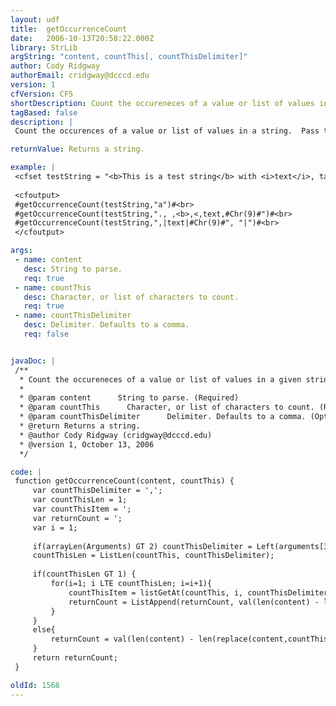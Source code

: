 ```yaml
---
layout: udf
title:  getOccurrenceCount
date:   2006-10-13T20:58:22.000Z
library: StrLib
argString: "content, countThis[, countThisDelimiter]"
author: Cody Ridgway
authorEmail: cridgway@dcccd.edu
version: 1
cfVersion: CF5
shortDescription: Count the occureneces of a value or list of values in a given string.
tagBased: false
description: |
 Count the occurences of a value or list of values in a string.  Pass the string (lists will be treated as strings) to parse and anything from a single character to a list of various items to count and the count or list of counts will be returned.  Spaces in the item or list of items are not stripped.

returnValue: Returns a string.

example: |
 <cfset testString = "<b>This is a test string</b> with <i>text</i>, tags, || (pipes), and a      (tab) in it.">
 
 <cfoutput>
 #getOccurrenceCount(testString,"a")#<br>
 #getOccurrenceCount(testString,"., ,<b>,<,text,#Chr(9)#")#<br>
 #getOccurrenceCount(testString,",|text|#Chr(9)#", "|")#<br>
 </cfoutput>

args:
 - name: content
   desc: String to parse.
   req: true
 - name: countThis
   desc: Character, or list of characters to count.
   req: true
 - name: countThisDelimiter
   desc: Delimiter. Defaults to a comma.
   req: false


javaDoc: |
 /**
  * Count the occureneces of a value or list of values in a given string.
  * 
  * @param content      String to parse. (Required)
  * @param countThis      Character, or list of characters to count. (Required)
  * @param countThisDelimiter      Delimiter. Defaults to a comma. (Optional)
  * @return Returns a string. 
  * @author Cody Ridgway (cridgway@dcccd.edu) 
  * @version 1, October 13, 2006 
  */

code: |
 function getOccurrenceCount(content, countThis) {
     var countThisDelimiter = ','; 
     var countThisLen = 1; 
     var countThisItem = ';
     var returnCount = ';
     var i = 1;
     
     if(arrayLen(Arguments) GT 2) countThisDelimiter = Left(arguments[3],1);
     countThisLen = ListLen(countThis, countThisDelimiter);
     
     if(countThisLen GT 1) {
         for(i=1; i LTE countThisLen; i=i+1){
             countThisItem = listGetAt(countThis, i, countThisDelimiter);
             returnCount = ListAppend(returnCount, val(len(content) - len(replace(content,countThisItem,"","all")))/Len(countThisItem));
         }
     }
     else{
         returnCount = val(len(content) - len(replace(content,countThis,"","all")))/Len(countThis);
     }
     return returnCount;
 }

oldId: 1568
---
```


